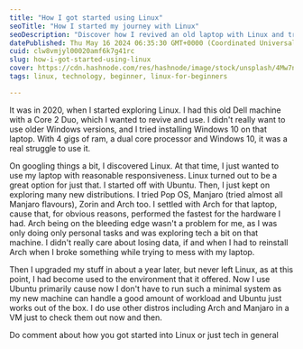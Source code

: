 ```yaml
---
title: "How I got started using Linux"
seoTitle: "How I started my journey with Linux"
seoDescription: "Discover how I revived an old laptop with Linux and transitioned from Windows to Ubuntu, exploring various distributions along the way"
datePublished: Thu May 16 2024 06:35:30 GMT+0000 (Coordinated Universal Time)
cuid: clw8vmjyl00020amf6k7g41rc
slug: how-i-got-started-using-linux
cover: https://cdn.hashnode.com/res/hashnode/image/stock/unsplash/4Mw7nkQDByk/upload/af2036e077e8568abee0632a35f63483.jpeg
tags: linux, technology, beginner, linux-for-beginners

---
```


It was in 2020, when I started exploring Linux. I had this old Dell machine with a Core 2 Duo, which I wanted to revive and use. I didn't really want to use older Windows versions, and I tried installing Windows 10 on that laptop. With 4 gigs of ram, a dual core processor and Windows 10, it was a real struggle to use it.

On googling things a bit, I discovered Linux. At that time, I just wanted to use my laptop with reasonable responsiveness. Linux turned out to be a great option for just that. I started off with Ubuntu. Then, I just kept on exploring many new distributions. I tried Pop OS, Manjaro (tried almost all Manjaro flavours), Zorin and Arch too. I settled with Arch for that laptop, cause that, for obvious reasons, performed the fastest for the hardware I had. Arch being on the bleeding edge wasn't a problem for me, as I was only doing only personal tasks and was exploring tech a bit on that machine. I didn't really care about losing data, if and when I had to reinstall Arch when I broke something while trying to mess with my laptop.

Then I upgraded my stuff in about a year later, but never left Linux, as at this point, I had become used to the environment that it offered. Now I use Ubuntu primarily cause now I don't have to run such a minimal system as my new machine can handle a good amount of workload and Ubuntu just works out of the box. I do use other distros including Arch and Manjaro in a VM just to check them out now and then.  
  
Do comment about how you got started into Linux or just tech in general